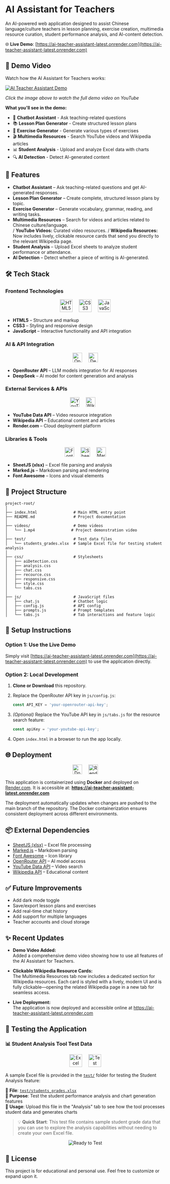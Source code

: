 # AI Assistant for Teachers

An AI-powered web application designed to assist Chinese language/culture teachers in lesson planning, exercise creation, multimedia resource curation, student performance analysis, and AI-content detection.

🌐 **Live Demo**: [https://ai-teacher-assistant-latest.onrender.com](https://ai-teacher-assistant-latest.onrender.com)

## 🎥 Demo Video

Watch how the AI Assistant for Teachers works:

[![AI Teacher Assistant Demo](https://img.youtube.com/vi/YvFdqR2m7bU/maxresdefault.jpg)](https://youtu.be/YvFdqR2m7bU?si=U6owKCYsMg3pLl9q)

*Click the image above to watch the full demo video on YouTube*

**What you'll see in the demo:**
- 🤖 **Chatbot Assistant** - Ask teaching-related questions
- 📚 **Lesson Plan Generator** - Create structured lesson plans
- 📝 **Exercise Generator** - Generate various types of exercises
- 🎬 **Multimedia Resources** - Search YouTube videos and Wikipedia articles
- 📊 **Student Analysis** - Upload and analyze Excel data with charts
- 🔍 **AI Detection** - Detect AI-generated content

## 🚀 Features

- **Chatbot Assistant** – Ask teaching-related questions and get AI-generated responses.
- **Lesson Plan Generator** – Create complete, structured lesson plans by topic.
- **Exercise Generator** – Generate vocabulary, grammar, reading, and writing tasks.
- **Multimedia Resources** – Search for videos and articles related to Chinese culture/language.  
  / **YouTube Videos:** Curated video resources.
  / **Wikipedia Resources:** Now includes lively, clickable resource cards that send you directly to the relevant Wikipedia page.
- **Student Analysis** – Upload Excel sheets to analyze student performance or attendance.
- **AI Detection** – Detect whether a piece of writing is AI-generated.

## 🛠️ Tech Stack

### Frontend Technologies
<div align="center">
  <img src="https://cdn.jsdelivr.net/gh/devicons/devicon/icons/html5/html5-original.svg" height="40" alt="HTML5" />
  <img width="12" />
  <img src="https://cdn.jsdelivr.net/gh/devicons/devicon/icons/css3/css3-original.svg" height="40" alt="CSS3" />
  <img width="12" />
  <img src="https://cdn.jsdelivr.net/gh/devicons/devicon/icons/javascript/javascript-original.svg" height="40" alt="JavaScript" />
</div>

- **HTML5** – Structure and markup
- **CSS3** – Styling and responsive design
- **JavaScript** – Interactive functionality and API integration

### AI & API Integration
<div align="center">
  <img src="https://img.shields.io/badge/OpenRouter-6B46C1?style=for-the-badge" height="30" alt="OpenRouter" />
  <img width="12" />
  <img src="https://img.shields.io/badge/DeepSeek-FF6B6B?style=for-the-badge" height="30" alt="DeepSeek" />
</div>

- **OpenRouter API** – LLM models integration for AI responses
- **DeepSeek** – AI model for content generation and analysis

### External Services & APIs
<div align="center">
  <img src="https://img.shields.io/badge/YouTube-FF0000?style=for-the-badge&logo=youtube&logoColor=white" height="30" alt="YouTube" />
  <img width="12" />
  <img src="https://img.shields.io/badge/Wikipedia-000000?style=for-the-badge&logo=wikipedia&logoColor=white" height="30" alt="Wikipedia" />
  <img width="12" />
</div>

- **YouTube Data API** – Video resource integration
- **Wikipedia API** – Educational content and articles
- **Render.com** – Cloud deployment platform

### Libraries & Tools
<div align="center">
  <img src="https://img.shields.io/badge/Font_Awesome-528DD7?style=for-the-badge&logo=font-awesome&logoColor=white" height="30" alt="Font Awesome" />
  <img width="12" />
  <img src="https://img.shields.io/badge/SheetJS-339933?style=for-the-badge&logo=microsoft-excel&logoColor=white" height="30" alt="SheetJS" />
  <img width="12" />
  <img src="https://img.shields.io/badge/Marked.js-000000?style=for-the-badge&logo=markdown&logoColor=white" height="30" alt="Marked.js" />
</div>

- **SheetJS (xlsx)** – Excel file parsing and analysis
- **Marked.js** – Markdown parsing and rendering
- **Font Awesome** – Icons and visual elements

## 📁 Project Structure

```
project-root/
│
├── index.html                # Main HTML entry point
├── README.md                 # Project documentation
│
├── videos/                   # Demo videos
│   └── 1.mp4                # Project demonstration video
│
├── test/                     # Test data files
│   └── students_grades.xlsx  # Sample Excel file for testing student analysis
│
├── css/                      # Stylesheets
│   ├── aiDetection.css
│   ├── analysis.css
│   ├── chat.css
│   ├── recource.css
│   ├── responsive.css
│   ├── style.css
│   └── tabs.css
│
├── js/                       # JavaScript files
│   ├── chat.js               # Chatbot logic
│   ├── config.js             # API config
│   ├── prompts.js            # Prompt templates
│   └── tabs.js               # Tab interactions and feature logic
```

## 🔧 Setup Instructions

### Option 1: Use the Live Demo
Simply visit [https://ai-teacher-assistant-latest.onrender.com](https://ai-teacher-assistant-latest.onrender.com) to use the application directly.

### Option 2: Local Development
1. **Clone or Download** this repository.
2. Replace the OpenRouter API key in `js/config.js`:

   ```js
   const API_KEY = 'your-openrouter-api-key';
   ```

3. *(Optional)* Replace the YouTube API key in `js/tabs.js` for the resource search feature:

   ```js
   const apiKey = 'your-youtube-api-key';
   ```

4. Open `index.html` in a browser to run the app locally.

## 🌐 Deployment

<div align="center">
  <img src="https://img.shields.io/badge/Docker-2496ED?style=for-the-badge&logo=docker&logoColor=white" height="30" alt="Docker" />
  <img width="12" />
  <img src="https://img.shields.io/badge/Render-46E3B7?style=for-the-badge&logo=render&logoColor=white" height="30" alt="Render" />
</div>

This application is containerized using **Docker** and deployed on [Render.com](https://render.com/). It is accessible at:
**https://ai-teacher-assistant-latest.onrender.com**

The deployment automatically updates when changes are pushed to the main branch of the repository. The Docker containerization ensures consistent deployment across different environments.

## 📦 External Dependencies

- [SheetJS (xlsx)](https://github.com/SheetJS/sheetjs) – Excel file processing
- [Marked.js](https://github.com/markedjs/marked) – Markdown parsing
- [Font Awesome](https://fontawesome.com/) – Icon library
- [OpenRouter API](https://openrouter.ai/) – AI model access
- [YouTube Data API](https://developers.google.com/youtube/v3) – Video search
- [Wikipedia API](https://www.mediawiki.org/wiki/API:Main_page) – Educational content

## ✅ Future Improvements

- Add dark mode toggle
- Save/export lesson plans and exercises
- Add real-time chat history
- Add support for multiple languages
- Teacher accounts and cloud storage

## ✨ Recent Updates

- **Demo Video Added:**  
  Added a comprehensive demo video showing how to use all features of the AI Assistant for Teachers.

- **Clickable Wikipedia Resource Cards:**  
  The Multimedia Resources tab now includes a dedicated section for Wikipedia resources. Each card is styled with a lively, modern UI and is fully clickable—opening the related Wikipedia page in a new tab for seamless access.

- **Live Deployment:**  
  The application is now deployed and accessible online at https://ai-teacher-assistant-latest.onrender.com

## 🧪 Testing the Application

### 📊 Student Analysis Tool Test Data
<div align="center">
  <img src="https://img.shields.io/badge/Microsoft_Excel-217346?style=for-the-badge&logo=microsoft-excel&logoColor=white" height="40" alt="Excel" />
  <img width="12" />
  <img src="https://img.shields.io/badge/Test_Data-4CAF50?style=for-the-badge&logo=checkmark&logoColor=white" height="40" alt="Test Data" />
</div>

A sample Excel file is provided in the [`test/`](test/) folder for testing the Student Analysis feature:

📁 **File**: [`test/students_grades.xlsx`](test/students_grades.xlsx)  
🎯 **Purpose**: Test the student performance analysis and chart generation features  
🚀 **Usage**: Upload this file in the "Analysis" tab to see how the tool processes student data and generates charts

> 💡 **Quick Start**: This test file contains sample student grade data that you can use to explore the analysis capabilities without needing to create your own Excel file.

<div align="center">
  <img src="https://img.shields.io/badge/Ready_to_Test-28a745?style=flat-square&logo=play&logoColor=white" alt="Ready to Test" />
</div>

## 📄 License

This project is for educational and personal use. Feel free to customize or expand upon it.